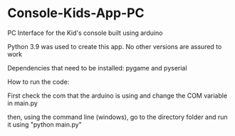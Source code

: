 # Console-Kids-App-PC

PC Interface for the Kid's console built using arduino

Python 3.9 was used to create this app. No other versions are assured to work

Dependencies that need to be installed: pygame and pyserial

How to run the code:

First check the com that the arduino is using and change the COM variable in main.py

then, using the command line (windows), go to the directory folder and run it using "python main.py"


